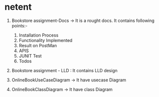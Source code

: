 # netent

1. Bookstore assignment-Docs -> It is a rought docs. It contains following points:-
	1. Installation Process
	2. Functionality Implemented
	3. Result on PostMan
	4. APIS
	5. JUNIT Test
	6. Todos
	
2. Bookstore assignment - LLD : It contains LLD design
3. OnlineBookUseCaseDiagram -> It have usecase Diagram
4. OnlineBookClassDiagram -> It have class Diagram
